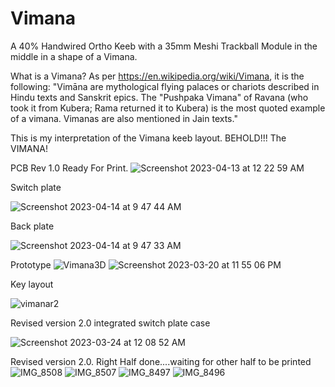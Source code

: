 # Vimana
A 40% Handwired Ortho Keeb with a 35mm Meshi Trackball Module in the middle in a shape of a Vimana.

What is a Vimana? As per https://en.wikipedia.org/wiki/Vimana, it is the following: 
"Vimāna are mythological flying palaces or chariots described in Hindu texts and Sanskrit epics. The "Pushpaka Vimana" of Ravana (who took it from Kubera; Rama returned it to Kubera) is the most quoted example of a vimana. Vimanas are also mentioned in Jain texts."

This is my interpretation of the Vimana keeb layout. BEHOLD!!! The VIMANA!

PCB Rev 1.0 Ready For Print.
![Screenshot 2023-04-13 at 12 22 59 AM](https://user-images.githubusercontent.com/118025702/231686903-3fd30b50-2571-4049-96ea-308dcd1eb7e5.png)

Switch plate

![Screenshot 2023-04-14 at 9 47 44 AM](https://user-images.githubusercontent.com/118025702/232106884-ed1b2383-a20b-441f-ba88-0f0b605896ca.png)

Back plate

![Screenshot 2023-04-14 at 9 47 33 AM](https://user-images.githubusercontent.com/118025702/232106985-e7bf39ec-4772-46da-b6eb-023f0a8745b8.png)

Prototype
![Vimana3D](https://user-images.githubusercontent.com/118025702/226535520-006cd86c-0db0-4144-8505-2eb27f8657f0.jpeg)
![Screenshot 2023-03-20 at 11 55 06 PM](https://user-images.githubusercontent.com/118025702/226542699-0c69203b-4389-4e75-af90-2f47ca382a97.png)

Key layout

![vimanar2](https://user-images.githubusercontent.com/118025702/227630881-00700930-61c6-4cab-84d4-08321b68968f.jpg)

Revised version 2.0 integrated switch plate case

![Screenshot 2023-03-24 at 12 08 52 AM](https://user-images.githubusercontent.com/118025702/227630992-4ed05e9f-795e-4d32-84e5-d2465fe76567.png)

Revised version 2.0. Right Half done....waiting for other half to be printed
![IMG_8508](https://user-images.githubusercontent.com/118025702/230649849-6a157e1e-4eb0-4e13-9b31-98dc4fe3ee32.JPG)
![IMG_8507](https://user-images.githubusercontent.com/118025702/230649870-00d8e4c1-b027-48cd-a244-e55b6012ecb3.JPG)
![IMG_8497](https://user-images.githubusercontent.com/118025702/230649917-14b17848-4f5a-4c41-a0d3-4522dd674385.JPG)
![IMG_8496](https://user-images.githubusercontent.com/118025702/230649922-3b26efdb-3342-4bee-996b-2625959a4d98.JPG)
